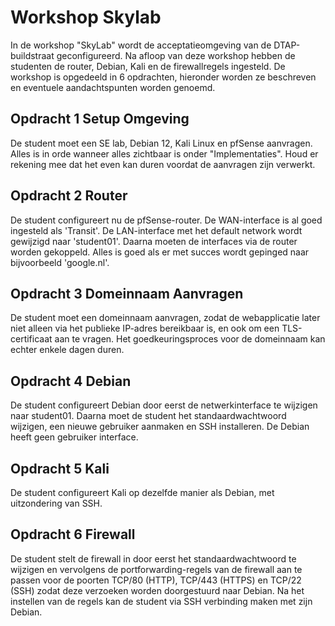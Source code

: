 # Workshop Skylab
In de workshop "SkyLab" wordt de acceptatieomgeving van de DTAP-buildstraat geconfigureerd. Na afloop van deze workshop hebben de studenten de router, Debian, Kali en de firewallregels ingesteld. De workshop is opgedeeld in 6 opdrachten, hieronder worden ze beschreven en eventuele aandachtspunten worden genoemd.

## Opdracht 1 Setup Omgeving 
De student moet een SE lab, Debian 12, Kali Linux en pfSense aanvragen. Alles is in orde wanneer alles zichtbaar is onder "Implementaties". Houd er rekening mee dat het even kan duren voordat de aanvragen zijn verwerkt.
## Opdracht 2 Router 
De student configureert nu de pfSense-router. De WAN-interface is al goed ingesteld als 'Transit'. De LAN-interface met het default network wordt gewijzigd naar 'student01'. Daarna moeten de interfaces via de router worden gekoppeld. Alles is goed als er met succes wordt gepinged naar bijvoorbeeld 'google.nl'. 
## Opdracht 3 Domeinnaam Aanvragen 
De student moet een domeinnaam aanvragen, zodat de webapplicatie later niet alleen via het publieke IP-adres bereikbaar is, en ook om een TLS-certificaat aan te vragen. Het goedkeuringsproces voor de domeinnaam kan echter enkele dagen duren.
## Opdracht 4 Debian
De student configureert Debian door eerst de netwerkinterface te wijzigen naar student01. Daarna moet de student het standaardwachtwoord wijzigen, een nieuwe gebruiker aanmaken en SSH installeren. De Debian heeft geen gebruiker interface.
## Opdracht 5 Kali 
De student configureert Kali op dezelfde manier als Debian, met uitzondering van SSH.
## Opdracht 6 Firewall
De student stelt de firewall in door eerst het standaardwachtwoord te wijzigen en vervolgens de portforwarding-regels van de firewall aan te passen voor de poorten TCP/80 (HTTP), TCP/443 (HTTPS) en TCP/22 (SSH) zodat deze verzoeken worden doorgestuurd naar Debian. Na het instellen van de regels kan de student via SSH verbinding maken met zijn Debian.

